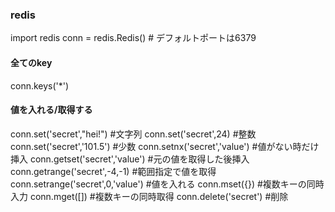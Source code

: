 ### redis
import redis
conn = redis.Redis() # デフォルトポートは6379

#### 全てのkey
conn.keys('*')

#### 値を入れる/取得する
conn.set('secret',"hei!") #文字列
conn.set('secret',24) #整数
conn.set('secret','101.5') #少数
conn.setnx('secret','value') #値がない時だけ挿入
conn.getset('secret','value') #元の値を取得した後挿入
conn.getrange('secret',-4,-1) #範囲指定で値を取得
conn.setrange('secret',0,'value') #値を入れる
conn.mset({}) #複数キーの同時入力
conn.mget([]) #複数キーの同時取得
conn.delete('secret') #削除
